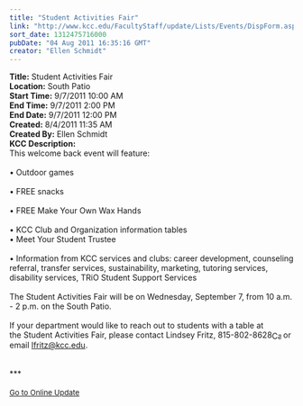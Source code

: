 ```yaml
---
title: "Student Activities Fair"
link: "http://www.kcc.edu/FacultyStaff/update/Lists/Events/DispForm.aspx?ID=130"
sort_date: 1312475716000
pubDate: "04 Aug 2011 16:35:16 GMT"
creator: "Ellen Schmidt"
---
```


<div><b>Title:</b> Student Activities Fair</div>
<div><b>Location:</b> South Patio</div>
<div><b>Start Time:</b> 9/7/2011 10:00 AM</div>
<div><b>End Time:</b> 9/7/2011 2:00 PM</div>
<div><b>End Date:</b> 9/7/2011 12:00 PM</div>
<div><b>Created:</b> 8/4/2011 11:35 AM</div>
<div><b>Created By:</b> Ellen Schmidt</div>
<div><b>KCC Description:</b> <div class="ExternalClassF832A2B0233F463092C182523348CB20">
<div>This welcome back event will feature:</div>
<div> </div>
<div>• Outdoor games</div>
<div><br />• FREE snacks</div>
<div><br />• FREE Make Your Own Wax Hands </div>
<div><br />• KCC Club and Organization information tables<br /></div>
<div>• Meet Your Student Trustee</div>
<div><br />• Information from KCC services and clubs: career development, counseling referral, transfer services, sustainability, marketing, tutoring services, disability services, TRiO Student Support Services</div>
<div> </div>
<div>The Student Activities Fair will be on Wednesday, September 7, from 10 a.m. - 2 p.m. on the South Patio.</div>
<div> </div>
<div>
<div>If your department would like to reach out to students with a table at the Student Activities Fair, please contact Lindsey Fritz, <span style="white-space:nowrap" class="baec5a81-e4d6-4674-97f3-e9220f0136c1">815-802-8628<a style="border-bottom:medium none;position:static !important;border-left:medium none;margin:0px;width:16px;bottom:0px;display:inline;white-space:nowrap;float:none;height:16px;vertical-align:middle;overflow:hidden;border-top:medium none;top:0px;cursor:hand;right:0px;border-right:medium none;left:0px" title="Call: 815-802-8628" href="/FacultyStaff/update/Lists/Events/EditForm.aspx?ID=130&amp;Source=/FacultyStaff/update/_layouts/sitemanager.aspx?SmtContext%3DSPList%3ac267947c-5d3a-41df-bf8c-8c8142ece9fc?SPWeb%3a6dd7d01a-f4b3-47f9-8d35-b60692caa2f7%3a%26SmtContextExpanded%3DTrue%26Filter%3D1%26pgsz%3D100%26pgidx%3D1%26vrmode%3DFalse%26lvn%3DAll%20Events#"><img style="border-bottom:medium none;position:static !important;border-left:medium none;margin:0px;width:16px;bottom:0px;display:inline;white-space:nowrap;float:none;height:16px;vertical-align:middle;overflow:hidden;border-top:medium none;top:0px;cursor:hand;right:0px;border-right:medium none;left:0px" title="Call: 815-802-8628" /></a></span> or email <a href="mailto:lfritz@kcc.edu">lfritz@kcc.edu</a>. </div></div></div>
<div> </div>
<div> </div>
<div>***</div>
<div> </div>
<div>
<div><font size="2"><a href="/FacultyStaff/update/Pages/dailyupdate.aspx">Go to Online Update</a></font></div>
<div><font size="2"></font> </div>
<div> </div></div>
<div></div></div>
